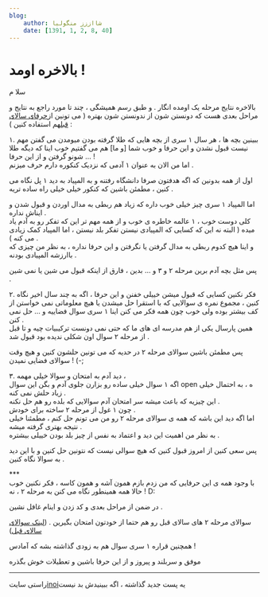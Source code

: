 ```yaml
---
blog:
    author: شااززز منگولیا
    date: [1391, 1, 2, 8, 40]
---
```

# بالاخره اومد !

<div class="cnt">
سلا م<p></p>
<p>بالاخره نتایج مرحله یک اومده انگار . و طبق رسم همیشگی ، چند تا مورد راجع به نتایج و مراحل بعدی هست که دونستن شون از ندونستن شون بهتره ( می تونین از<a href="http://shaazzz.blogfa.com/post-68.aspx" target="_blank" title="http://shaazzz.blogfa.com/post-68.aspx">حرفای سالای قبل</a>هم استفاده کنین ) :</p>
<p>۱. ببینین بچه ها ، هر سال ۱ سری از بچه هایی که طلا گرفته بودن میومدن 
می گفتن مهم نیست قبول نشدن و این حرفا و خوب شما [و ما] هم می گفتیم خوب 
اینا که دیگه طلا شونو گرفتن و از این حرفا ... !<br/>اما من الان به عنوان ۱ آدمی که نزدیک کنکوره دارم حرف میزنم .</p>
<p>اول از همه بدونین که اگه هدفتون صرفا دانشگاه رفتنه و به المپیاد به 
دید ۱ پل نگاه می کنین ، مطمئن باشین که کنکور خیلی خیلی راه ساده تریه .</p>
<p>اما المپیاد ۱ سری چیز خیلی خوب داره که زیاد هم ربطی به مدال اوردن و قبول شدن و ایناش نداره .<br/>کلی دوست خوب ، ۱ عالمه خاطره ی خوب و از همه مهم تر این که تفکر رو به آدم
 یاد میده ( البته نه این که کسایی که المپیادی نیستن تفکر بلد نیستن ، اما
 المپیاد کمک زیادی می کنه ) .<br/>و اینا هیچ کدوم ربطی به مدال گرفتن یا نگرفتن و این حرفا نداره ، به نظر من چیزی که باارزشه المپیادی بودنه .</p>
<p>پس مثل بچه آدم برین مرحله ۲ و ۳ و ... بدین ، فارق از اینکه قبول می شین یا نمی شین .</p>
<p>۲. فکر نکنین کسایی که قبول میشن خییلی خفنن و این حرفا ، اگه به چند 
سال اخیر نگاه کنین ، مجموع نمره ی سوالایی که با استقرا حل میشدن یا هیچ 
معلوماتی نمی خواستن از کف بیشتر بوده ولی خوب چون همه فکر می کنن اینا ۱ 
سری سوال فضاییه و ... حل نمی کنن .<br/>همین پارسال یکی از هم مدرسه ای های ما که حتی نمی دونست ترکیبیات چیه و تا قبل از مرحله ۲ سوال اون شکلی ندیده بود قبول شد .</p>
<p>پس مطمئن باشین سوالای مرحله ۲ در حدیه که می تونین حلشون کنین و هیچ وقت سوالای فضایی نمیدن ! (-;</p>
<p>۳. دید آدم به امتحان و سوالا خیلی مهمه ،<br/>اگه ۱ سوال خیلی ساده رو بزارن جلوی آدم و بگن این سوال open ه ، به احتمال خیلی زیاد حلش نمی کنه .<br/>این چیزیه که باعث میشه سر امتحان آدم سوالایی که بلده رو هم حل نکنه .<br/>چون ۱ غول از مرحله ۲ ساخته برای خودش .<br/>اما اگه دید این باشه که همه ی سوالای مرحله ۲ رو من می تونم حل کنم ، مطمئنا خیلی نتیجه بهتری گرفته میشه .<br/>به نظر من اهمیت این دید و اعتماد به نفس از چیز بلد بودن خییلی بیشتره .</p>
<p>پس سعی کنین از امروز قبول کنین که هیچ سوالی نیست که نتونین حل کنین و با این دید به سوالا نگاه کنین .</p>
<p>***<br/>با وجود همه ی این حرفایی که من زدم بازم همون آشه و همون کاسه ،‌ فکر نکنین خوب حالا همه همینطور نگاه می کنن به مرحله ۲ ، نه ! D:</p>
<p>در ضمن از مراحل بعدی و کد زدن و اینام غافل نشین .</p>
<p>سوالای مرحله ۲ های سالای قبل رو هم حتما از خودتون امتحان بگیرین . (<a href="http://www.inoi.ir/%D9%85%D9%86%D8%A7%D8%A8%D8%B9-%D9%88-%D9%85%D8%B1%D8%A7%D8%AC%D8%B9/%D8%B3%D9%88%D8%A7%D9%84%D8%A7%D8%AA-%D8%A2%D8%B2%D9%85%D9%88%D9%86-%D9%85%D8%B1%D8%AD%D9%84%D9%87-%D8%AF%D9%88%D9%85/" target="_blank">لینک سوالای سالای قبل</a>)</p>
<p>همچنین قراره ۱ سری سوال هم به زودی گذاشته بشه که آمادس !</p>
<p>موفق و سربلند و پیروز و از این حرفا باشین و تعطیلات خوش بگذره</p>
<hr size="2" width="100%"/>
راستی سایت<a href="http://www.inoi.ir/" target="_blank">inoi</a>یه پست جدید گذاشته ، اگه ببینیدش بد نیست<br/><p></p>
<p></p>
</div>
